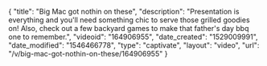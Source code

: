 {
    "title": "Big Mac got nothin on these",
    "description": "Presentation is everything and you'll need something chic to serve those grilled goodies on! Also, check out a few backyard games to make that father's day bbq one to remember.",
    "videoid": "164906955",
    "date_created": "1529009991",
    "date_modified": "1546466778",
    "type": "captivate",
    "layout": "video",
    "url": "\/v\/big-mac-got-nothin-on-these\/164906955"
}